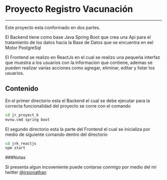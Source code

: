 # Proyecto Registro Vacunación
***

Este proyecto esta conformado en dos partes. 

El Backend tiene como base Java Spring Boot que crea una Api para el tratamiento de los datos hacia la Base de Datos que se encuentra en eel Motor PostgreSql 

El Frontend se realizo en ReactJs en el cual se realizo una pequeña interfaz que muestra a los usuarios con la informacion que contiene, ademas se pueden realizar varias acciones como agregar, eliminar, editar y listar los usuarios.

## Contenido

En el primer directorio esta el Backend el cual se debe ejecutar para la correcta funcionalidad del proyecto se corre con el comando 

```bash
cd jr_proyect_k
mvnw.cmd spring boot 
```

El segundo directorio esta la parte del Frontend el cual se inicializa por medio de siguiente comando dentro del directorio

```bash
cd jrk_reactjs
npm start
```

###Notas

Si presenta algun incoveniente puede contarse conmigo por medio del mi twitter [@jrsjonathan](https://twitter.com/jrsjonathan)
